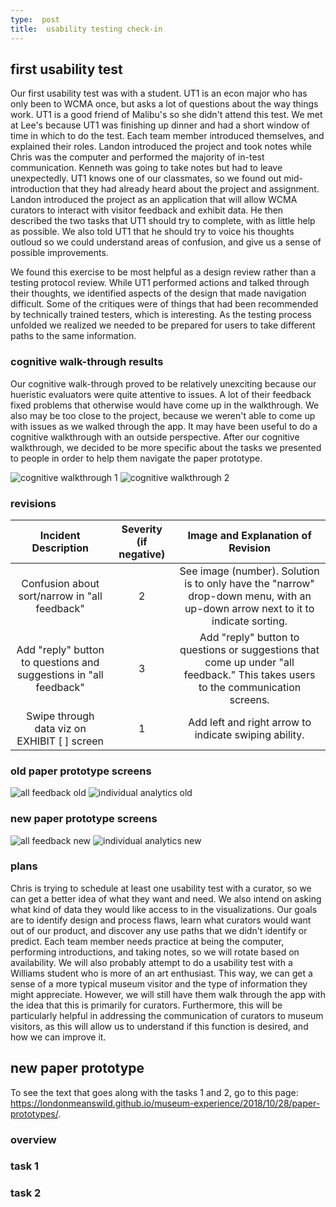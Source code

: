 ```yaml
---
type:  post
title:  usability testing check-in
---
```


## first usability test

Our first usability test was with a student. UT1 is an econ major who has only been to WCMA once, but asks a lot of questions about the way things work. UT1 is a good friend of Malibu's so she didn't attend this test. We met at Lee's because UT1 was finishing up dinner and had a short window of time in which to do the test. Each team member introduced themselves, and explained their roles. Landon introduced the project and took notes while Chris was the computer and performed the majority of in-test communication. Kenneth was going to take notes but had to leave unexpectedly. UT1 knows one of our classmates, so we found out mid-introduction that they had already heard about the project and assignment. Landon introduced the project as an application that will allow WCMA curators to interact with visitor feedback and exhibit data. He then described the two tasks that UT1 should try to complete, with as little help as possible. We also told UT1 that he should try to voice his thoughts outloud so we could understand areas of confusion, and give us a sense of possible improvements.

We found this exercise to be most helpful as a design review rather than a testing protocol review. While UT1 performed actions and talked through their thoughts, we identified aspects of the design that made navigation difficult. Some of the critiques were of things that had been recommended by technically trained testers, which is interesting. As the testing process unfolded we realized we needed to be prepared for users to take different paths to the same information. 


### cognitive walk-through results
Our cognitive walk-through proved to be relatively unexciting because our hueristic evaluators were quite attentive to issues. A lot of their feedback fixed problems that otherwise would have come up in the walkthrough. We also may be too close to the project, because we weren't able to come up with issues as we walked through the app. It may have been useful to do a cognitive walkthrough with an outside perspective. After our cognitive walkthrough, we decided to be more specific about the tasks we presented to people in order to help them navigate the paper prototype. 

![cognitive walkthrough 1](/museum-experience/images/prototyping/cognitive-walkthrough1.JPG)
![cognitive walkthrough 2](/museum-experience/images/prototyping/cognitive-walkthrough2.JPG)

### revisions

|       Incident Description        | Severity (if negative) |      Image and Explanation of Revision |         
|:---------------------------------:|:----------------------:|:--------------------------------------:|
|   Confusion about sort/narrow in "all feedback"     |            2            |    See image (number).  Solution is to only have the "narrow" drop-down menu, with an up-down arrow next to it to indicate sorting.    |
|   Add "reply" button to questions and suggestions in "all feedback"     |   3       |   Add "reply" button to questions or suggestions that come up under "all feedback." This takes users to the communication screens. |    
|   Swipe through data viz on EXHIBIT [  ] screen     |      1                  |  Add left and right arrow to indicate swiping ability.  |    

### old paper prototype screens
![all feedback old](/museum-experience/images/prototyping/all-feedback-old.JPG)
![individual analytics old](/museum-experience/images/prototyping/individual-analytics-old.JPG)

### new paper prototype screens
![all feedback new](/museum-experience/images/prototyping/all-feedback-new.JPG)
![individual analytics new](/museum-experience/images/prototyping/individual-analytics-new.JPG)

### plans
Chris is trying to schedule at least one usability test with a curator, so we can get a better idea of what they want and need. We also intend on asking what kind of data they would like access to in the visualizations. Our goals are to identify design and process flaws, learn what curators would want out of our product, and discover any use paths that we didn't identify or predict. Each team member needs practice at being the computer, performing introductions, and taking notes, so we will rotate based on availability. We will also probably attempt to do a usability test with a Williams student who is more of an art enthusiast. This way, we can get a sense of a more typical museum visitor and the type of information they might appreciate. However, we will still have them walk through the app with the idea that this is primarily for curators. Furthermore, this will be particularly helpful in addressing the communication of curators to museum visitors, as this will allow us to understand if this function is desired, and how we can improve it.

## new paper prototype
To see the text that goes along with the tasks 1 and 2, go to this page: https://londonmeanswild.github.io/museum-experience/2018/10/28/paper-prototypes/.

### overview

### task 1

### task 2


